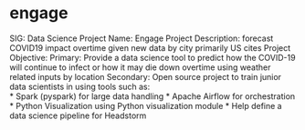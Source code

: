 # engage
SIG: Data Science
Project Name: Engage
Project Description: forecast COVID19 impact overtime given new data by city primarily US cites
Project Objective:
  Primary:   Provide a data science tool to predict how the COVID-19 will continue to infect or how it may die down overtime using weather related inputs by location
  Secondary:   Open source project to train junior data scientists in using tools such as:   
    * Spark (pyspark) for large data handling
    * Apache Airflow for orchestration
    * Python Visualization using Python visualization module
    * Help define a data science pipeline for Headstorm    
